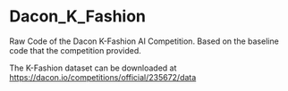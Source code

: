 # Dacon_K_Fashion

Raw Code of the Dacon K-Fashion AI Competition. Based on the baseline code that the competition provided.

The K-Fashion dataset can be downloaded at https://dacon.io/competitions/official/235672/data 
